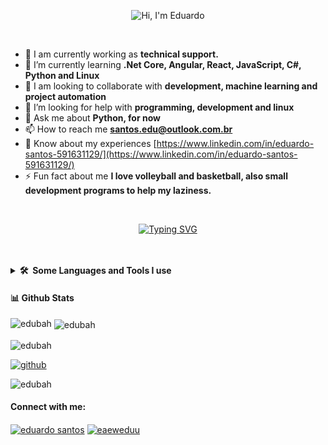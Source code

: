 <p align="center">
  <img src="https://github.com/edubah/edubah/raw/main/assets/header-github.gif" alt="Hi, I'm Eduardo">
</p>

<br>

- 🔭 I am currently working as **technical support.**
- 🌱 I’m currently learning **.Net Core, Angular, React, JavaScript, C#, Python and Linux**
- 👯 I am looking to collaborate with **development, machine learning and project automation**
- 🤝 I’m looking for help with **programming, development and linux**
- 💬 Ask me about **Python, for now**
- 📫 How to reach me **santos.edu@outlook.com.br**
- 📄 Know about my experiences [https://www.linkedin.com/in/eduardo-santos-591631129/](https://www.linkedin.com/in/eduardo-santos-591631129/)
- ⚡ Fun fact about me **I love volleyball and basketball, also small development programs to help my laziness.**

<br>

<p align="center">
  <a href="https://git.io/typing-svg"><img src="https://readme-typing-svg.demolab.com?font=Fira+Code&duration=2000&pause=1000&color=F7F7F7&center=true&multiline=true&width=450&height=65&lines=Always+studying+to+overcome+my+limits;+and+realize+my+dreams!" alt="Typing SVG" /></a>
</p>

<br>
<br>

<details>
  <summary><b>🛠️&nbsp;&nbsp;Some Languages&nbsp;and&nbsp;Tools I use</b></summary>

<p align="left"> <a href="https://www.w3schools.com/cs/" target="_blank" rel="noreferrer"> 
<img src="https://raw.githubusercontent.com/devicons/devicon/master/icons/csharp/csharp-original.svg" alt="csharp" width="40" height="40"/> </a> 
<a href="https://www.w3schools.com/css/" target="_blank" rel="noreferrer"> <img src="https://raw.githubusercontent.com/devicons/devicon/master/icons/css3/css3-original-wordmark.svg" alt="css3" width="40" height="40"/> </a> 
<a href="https://dotnet.microsoft.com/" target="_blank" rel="noreferrer"> <img src="https://raw.githubusercontent.com/devicons/devicon/master/icons/dot-net/dot-net-original-wordmark.svg" alt="dotnet" width="40" height="40"/> </a> 
<a href="https://www.w3.org/html/" target="_blank" rel="noreferrer"> <img src="https://raw.githubusercontent.com/devicons/devicon/master/icons/html5/html5-original-wordmark.svg" alt="html5" width="40" height="40"/> </a> 
<a href="https://developer.mozilla.org/en-US/docs/Web/JavaScript" target="_blank" rel="noreferrer"> <img src="https://raw.githubusercontent.com/devicons/devicon/master/icons/javascript/javascript-original.svg" alt="javascript" width="40" height="40"/> </a> 
<a href="https://www.linux.org/" target="_blank" rel="noreferrer"> <img src="https://raw.githubusercontent.com/devicons/devicon/master/icons/linux/linux-original.svg" alt="linux" width="40" height="40"/> </a> 
<a href="https://www.microsoft.com/en-us/sql-server" target="_blank" rel="noreferrer"> <img src="https://www.svgrepo.com/show/303229/microsoft-sql-server-logo.svg" alt="mssql" width="40" height="40"/> </a> 
<a href="https://www.postgresql.org" target="_blank" rel="noreferrer"> <img src="https://raw.githubusercontent.com/devicons/devicon/master/icons/postgresql/postgresql-original-wordmark.svg" alt="postgresql" width="40" height="40"/> </a> 
<a href="https://www.python.org" target="_blank" rel="noreferrer"> <img src="https://raw.githubusercontent.com/devicons/devicon/master/icons/python/python-original.svg" alt="python" width="40" height="40"/> </a> 
<a href="https://reactjs.org/" target="_blank" rel="noreferrer"> <img src="https://raw.githubusercontent.com/devicons/devicon/master/icons/react/react-original-wordmark.svg" alt="react" width="40" height="40"/> </a> </p>
  
</details>

#### 📊 **Github Stats**

<p><img align="left" src="https://github-readme-stats.vercel.app/api/top-langs?username=edubah&show_icons=true&locale=en&layout=compact" alt="edubah" /></p>

<p>&nbsp;<img align="center" src="https://github-readme-stats.vercel.app/api?username=edubah&show_icons=true&locale=en" alt="edubah" /></p>

<p><img align="center" src="https://github-readme-streak-stats.herokuapp.com/?user=edubah&" alt="edubah" /></p>

[<img src='https://cdn.jsdelivr.net/npm/simple-icons@3.0.1/icons/github.svg' alt='github' height='40'>](https://github.com/EdubaH)   

<p align="left"> <img src="https://komarev.com/ghpvc/?username=edubah&label=Profile%20views&color=0e75b6&style=flat" alt="edubah" /> </p>



#### Connect with me:
<p align="left">
<a href="https://linkedin.com/in/eduardo-santos-591631129/" target="blank"><img align="center" src="https://raw.githubusercontent.com/rahuldkjain/github-profile-readme-generator/master/src/images/icons/Social/linked-in-alt.svg" alt="eduardo santos" height="30" width="40" /></a>
<a href="https://instagram.com/eaeweduu" target="blank"><img align="center" src="https://raw.githubusercontent.com/rahuldkjain/github-profile-readme-generator/master/src/images/icons/Social/instagram.svg" alt="eaeweduu" height="30" width="40" /></a>
</p>
